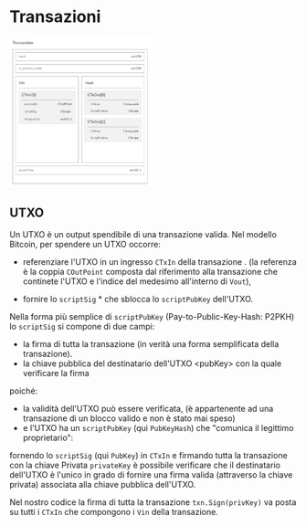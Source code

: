 # Transazioni

<img src="./img/transaction.png" alt="transaction" width="50%"/>

## UTXO

Un UTXO è un output spendibile di una transazione valida. Nel modello Bitcoin, per spendere un UTXO occorre:

- referenziare l'UTXO in un ingresso `CTxIn` della transazione .
(la referenza è la coppia `COutPoint` composta dal riferimento alla transazione che continete l'UTXO e l'indice del medesimo all'interno di `Vout`),

- fornire lo `scriptSig` * che sblocca lo `scriptPubKey` dell'UTXO.

Nella forma più semplice di `scriptPubKey` (Pay-to-Public-Key-Hash: P2PKH) lo `scriptSig` si compone di due campi:

- la firma di tutta la transazione <sig> (in verità una forma semplificata della transazione).
- la chiave pubblica del destinatario dell'UTXO \<pubKey> con la quale verificare la firma <sig>

poiché:
- la validità dell'UTXO può essere verificata, (è appartenente ad una transazione di un blocco valido e non è stato mai speso) 
- e l'UTXO ha un `scriptPubKey` (qui `PubKeyHash`) che "comunica il legittimo proprietario":

fornendo lo `scriptSig` (qui `PubKey`) in `CTxIn` e firmando tutta la transazione con la chiave Privata `privateKey` 
è possibile verificare che il destinatario dell'UTXO è l'unico in grado di fornire una firma valida (attraverso la chiave privata) associata alla chiave pubblica dell'UTXO.

Nel nostro codice la firma di tutta la transazione `txn.Sign(privKey)`  va posta su tutti i `CTxIn` che compongono i `Vin` della transazione.